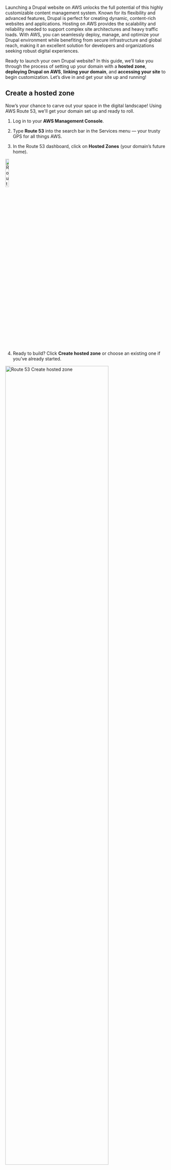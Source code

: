 Launching a Drupal website on AWS unlocks the full potential of this highly customizable content management system. Known for its flexibility and advanced features, Drupal is perfect for creating dynamic, content-rich websites and applications. Hosting on AWS provides the scalability and reliability needed to support complex site architectures and heavy traffic loads. With AWS, you can seamlessly deploy, manage, and optimize your Drupal environment while benefiting from secure infrastructure and global reach, making it an excellent solution for developers and organizations seeking robust digital experiences.

Ready to launch your own Drupal website? In this guide, we’ll take you through the process of setting up your domain with a **hosted zone**, **deploying Drupal on AWS**, **linking your domain**, and **accessing your site** to begin customization. Let’s dive in and get your site up and running!

## Create a hosted zone

Now’s your chance to carve out your space in the digital landscape! Using AWS Route 53, we'll get your domain set up and ready to roll.

1. Log in to your **AWS Management Console**.          

2. Type **Route 53** into the search bar in the Services menu — your trusty GPS for all things AWS.

3. In the Route 53 dashboard, click on **Hosted Zones** (your domain’s future home).

<p><img src="/static/images/common/route-53/route-53-hosted-zones-nav.jpg" alt="Route 53 Left Navigation" style="width: 15%;"></p>

4. Ready to build? Click **Create hosted zone** or choose an existing one if you’ve already started.

<p><img src="/static/images/common/route-53/create-hosted-zones.jpg" alt="Route 53 Create hosted zone" style="width: 80%;"></p>

5. In the **"Domain name"** field, type your chosen domain (e.g., example.com).

<p><img src="/static/images/common/route-53/hosted-zones-config.jpg" alt="Route 53 Domain name" style="width: 80%;"></p>

6. Select **Public hosted zone** because we are all about that public presence.

<p><img src="/static/images/common/route-53/hosted-zones-config-type.jpg" alt="Route 53 Type" style="width: 80%;"></p>

7. Click that glorious orange <span class="text-orange">**Create hosted zone**</span> button, and voilà!

**Congrats!** Your domain is now set up and ready for action.

!!!warning Note:
Once your hosted zone is created, make sure your domain is properly connected. Here’s what you’ll need to do:
- **For domains registered with another registrar:** Check out the guide on [Making Amazon Route 53 the DNS service for an existing domain](https://docs.aws.amazon.com/Route53/latest/DeveloperGuide/MigratingDNS.html).
- **For domains registered with Route 53:** Follow the steps in [Adding or changing name servers and glue records for a domain](https://docs.aws.amazon.com/Route53/latest/DeveloperGuide/domain-name-servers-glue-records.html).
!!!

!!!
**Pro Tip:** Want to dig deeper? The [AWS Route 53 Documentation](https://docs.aws.amazon.com/Route53/latest/DeveloperGuide/Welcome.html) is your go-to treasure map for advanced configurations.
!!!

## Launch Drupal Pro

The first step is straightforward — visit the [AWS Marketplace](https://aws.amazon.com/marketplace/pp/prodview-l5326ck4qjosk?sr=0-4&ref_=beagle&applicationId=AWSMPContessa) and click that <span class="text-orange">**Subscribe**</span> button.Think of it as reserving your spot on the Drupal express, ready to take you to new digital heights. Once subscribed, head back here, and we’ll walk you through the next steps!

Eager to launch your Drupal instance? Follow the CloudFormation Guide. Solodev makes it easy — click the Launch button below, and let’s get rolling!

<a href="https://us-east-1.console.aws.amazon.com/cloudformation/home?region=us-east-1#/stacks/create?stackName=drupal-pro&templateURL=https://drupal-release.s3.amazonaws.com/cloudformation/drupal-pro-linux.yaml" rel="noopener noreferrer" target="_blank" class="btn-orange-lg mb-2">LAUNCH DRUPAL <span><svg xmlns="http://www.w3.org/2000/svg" viewBox="0 0 16 16" width="20" height="20" fill="#fff"><path d="M3.75 2h3.5a.75.75 0 0 1 0 1.5h-3.5a.25.25 0 0 0-.25.25v8.5c0 .138.112.25.25.25h8.5a.25.25 0 0 0 .25-.25v-3.5a.75.75 0 0 1 1.5 0v3.5A1.75 1.75 0 0 1 12.25 14h-8.5A1.75 1.75 0 0 1 2 12.25v-8.5C2 2.784 2.784 2 3.75 2Zm6.854-1h4.146a.25.25 0 0 1 .25.25v4.146a.25.25 0 0 1-.427.177L13.03 4.03 9.28 7.78a.751.751 0 0 1-1.042-.018.751.751 0 0 1-.018-1.042l3.75-3.75-1.543-1.543A.25.25 0 0 1 10.604 1Z"></path></svg></span></a>


### Step 1: Create stack

Your CloudFormation template is locked and loaded — just click <span class="text-orange">**Next**</span> to kick things off.

<!-- <p><img src="/static/images/wordpress/wordpress-create-stack.jpg" alt="WordPress Pro Create Stack" style="width: 90%;"></p> -->

### Step 2: Name your stack & add details

Give your stack a name (get creative or keep it simple), then fill in the setup parameters.

<!-- <p><img src="/static/images/wordpress/wordpress-stack-name.jpg" alt="WordPress Pro stack name" style="width: 62%;"></p> -->

### Step 3: Fine-tune your settings

#### Network Settings:
Choose your VPCID, PublicSubnet1ID, PublicSubnet2ID, and KeyName from the dropdowns. Need a refresher? You can [learn more about these here](/quickstart/cms/drupal/#parameters).

<!-- <p><img src="/static/images/wordpress/wordpress-params-setup.jpg" alt="WordPress Pro params setup" style="width: 50%;"></p> -->

#### Drupal Settings:
Set up the essentials like your AdminPassword, DatabasePassword, WebsiteURL, and Webmaster. Think of this as laying the groundwork for your site’s security and accessibility.

<!-- <p><img src="/static/images/wordpress/wordpress-settings.jpg" alt="WordPress Pro Settings" style="width: 50%;"></p> -->

### Step 4: Configure stack options
This part is totally optional, so feel free to skip or explore as needed. If you’d like more details, [check out this guide](/quickstart/cms/drupal/#configure-stack-options). Once you're ready, acknowledge the AWS CloudFormation terms, and hit <span class="text-orange">**Next**</span> to set things in motion!

### Step 5: Review and create
Take a moment to review your settings and ensure everything looks good. Once you're confident, hit <span class="text-orange">**Submit**</span> — and just like that, you're on your way to launching your stack!

!!!
**Pro tip:** Take a deep breath and relax — this part’s a breeze, but a little patience goes a long way!
!!!

## Point your domain

It’s time to claim your corner of the web using Route 53. Follow these steps to connect your domain to your Drupal site:

1. Navigate to **Route 53** by searching for it in the Services menu.

2. Locate **Hosted Zones** and select the domain you created earlier.

3. Click <span class="text-orange">**Create Record**</span>.

<p><img src="/static/images/common/route-53/create-record-bar.jpg" alt="Drupal Pro create record bar" style="width: 90%;"></p>

4. Under **Record Name**, type the subdomain name (e.g., `www` for `www.example.com`). From the **Record Type** dropdown, select `CNAME - Routes traffic to another domain name and some AWS resources`, and in the **Value** box, paste the `AdminUrl` of your instance.

<p><img src="/static/images/common/route-53/create-record-cname.jpg" alt="Drupal Pro create record CNAME" style="width: 90%;"></p>

!!!
**Pro Tip:** Need the AdminUrl for your Drupal dashboard? Go to CloudFormation, locate your Drupal instance, and click on the Outputs tab.
!!!

## Access your Drupal instance

Once your stack is up and running, it’s time to explore! Head to your browser and paste your website URL — your Drupal site is live and ready for action!

!!!Note:
Ensure you use `http://` instead of `https://` when accessing your site.
!!!

In [Part 2](/tutorials/drupal/secure-drupal-with-cdn/), we’ll focus on enhancing your site’s performance by adding a lightning-fast CDN. This step will supercharge your website, ensuring faster load times and an optimized user experience for visitors around the world.